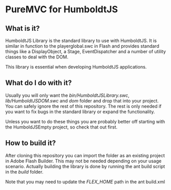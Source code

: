 PureMVC for HumboldtJS
======================

## What is it?

HumboldtJS Library is the standard library to use with HumboldtJS. It is
similar in function to the playerglobal.swc in Flash and provides standard
things like a DisplayObject, a Stage, EventDispatcher and a number of
utility classes to deal with the DOM.

This library is essential when developing HumboldtJS applications.

## What do I do with it?

Usually you will only want the *bin/HumboldtJSLibrary.swc*,
*lib/HumboldtJSDOM.swc* and *dom* folder and drop that into your project.
You can safely ignore the rest of this repository. The rest is only needed
if you want to fix bugs in the standard library or expand the functionality.

Unless you want to do these things you are probably better off starting with
the HumboldJSEmpty project, so check that out first.

## How to build it?

After cloning this repository you can import the folder as an existing project
in Adobe Flash Builder. This may not be needed depending on your usage
scenario. Actually building the library is done by running the ant build
script in the *build* folder.

Note that you may need to update the *FLEX_HOME* path in the ant build.xml